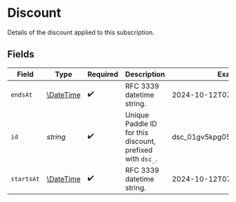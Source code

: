 # Discount

Details of the discount applied to this subscription.


## Fields

| Field                                                         | Type                                                          | Required                                                      | Description                                                   | Example                                                       |
| ------------------------------------------------------------- | ------------------------------------------------------------- | ------------------------------------------------------------- | ------------------------------------------------------------- | ------------------------------------------------------------- |
| `endsAt`                                                      | [\DateTime](https://www.php.net/manual/en/class.datetime.php) | :heavy_check_mark:                                            | RFC 3339 datetime string.                                     | 2024-10-12T07:20:50.52Z                                       |
| `id`                                                          | *string*                                                      | :heavy_check_mark:                                            | Unique Paddle ID for this discount, prefixed with `dsc_`.     | dsc_01gv5kpg05xp104ek2fmgjwttf                                |
| `startsAt`                                                    | [\DateTime](https://www.php.net/manual/en/class.datetime.php) | :heavy_check_mark:                                            | RFC 3339 datetime string.                                     | 2024-10-12T07:20:50.52Z                                       |